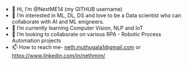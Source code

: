 - 👋 Hi, I’m @NextME14 (my GITHUB username)
- 👀 I’m interested in ML, DL, DS and love to be a Data scientist who can collaborate with AI and ML enigneers. 
- 🌱 I’m currently learning Computer Vision, NLP and IoT
- 💞️ I’m looking to collaborate on various RPA - Robotic Process Automation projects 
- 📫 How to reach me- neth.muthugala1@gmail.com or https://www.linkedin.com/in/nethmim/

<!---
NextME14/NextME14 is a ✨ special ✨ repository because its `README.md` (this file) appears on your GitHub profile.
You can click the Preview link to take a look at your changes.
--->
